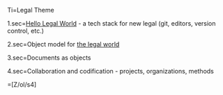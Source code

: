 Ti=Legal Theme

1.sec=<a href="index.php?action=doc&file=S/About/Conference/Theme/Legal_HelloWorld_0.md">Hello Legal World</a> - a tech stack for new legal (git, editors, version control, etc.) 

2.sec=Object model for <a href="index.php?action=doc&file=S/About/Conference/Theme/Legal_ObjectModel_0.md">the legal world</a>

3.sec=Documents as objects

4.sec=Collaboration and codification - projects, organizations, methods

=[Z/ol/s4]